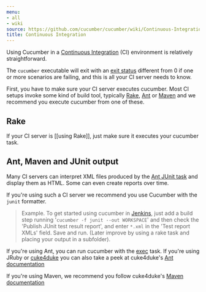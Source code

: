 ```yaml
---
menu:
- all
- wiki
source: https://github.com/cucumber/cucumber/wiki/Continuous-Integration/
title: Continuous Integration
---
```


Using Cucumber in a [Continuous Integration](http://martinfowler.com/articles/continuousIntegration.html) (CI) environment is relatively straightforward.

The <code>cucumber</code> executable will exit with an [exit status](http://en.wikipedia.org/wiki/Exit_status) different from 0 if one or more scenarios are failing, and this is all your CI server needs to know.

First, you have to make sure your CI server executes cucumber. Most CI setups invoke some kind of build tool, typically [Rake](http://rake.rubyforge.org/), [Ant](http://ant.apache.org/) or [Maven](http://maven.apache.org/) and we recommend you execute cucumber from one of these.

## Rake

If your CI server is [[using Rake]], just make sure it executes your cucumber task.

## Ant, Maven and JUnit output

Many CI servers can interpret XML files produced by the [Ant JUnit task](https://ant.apache.org/manual/Tasks/junit.html) and display them as HTML. Some can even create reports over time.

If you're using such a CI server we recommend you use Cucumber with the <code>junit</code> formatter.

> Example. To get started using cucumber in [Jenkins](http://jenkins-ci.org/), just add a build step running
> '<code>cucumber -f junit --out WORKSPACE</code>' and then check the
> 'Publish JUnit test result report', and enter <code>\*.xml</code> in the 'Test report XMLs' field.
> Save and run. (Later improve by using a rake task and placing your output in a subfolder).

If you're using Ant, you can run cucumber with the [exec](http://ant.apache.org/manual/CoreTasks/exec.html) task. If you're using JRuby or [cuke4duke](http://wiki.github.com/cucumber/cuke4duke) you can also take a peek at cuke4duke's [Ant documentation](http://wiki.github.com/cucumber/cuke4duke/ant)

If you're using Maven, we recommend you follow cuke4duke's [Maven documentation](http://wiki.github.com/cucumber/cuke4duke/maven)
